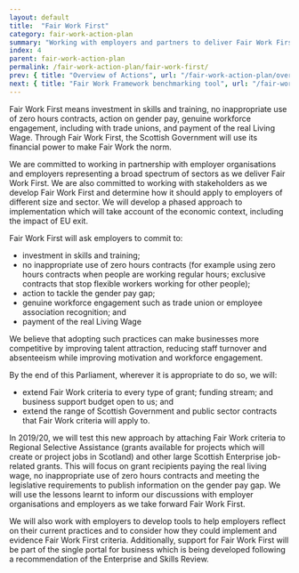 ```yaml
---
layout: default
title:  "Fair Work First"
category: fair-work-action-plan
summary: "Working with employers and partners to deliver Fair Work First"
index: 4
parent: fair-work-action-plan
permalink: /fair-work-action-plan/fair-work-first/
prev: { title: "Overview of Actions", url: "/fair-work-action-plan/overview/" }
next: { title: "Fair Work Framework benchmarking tool", url: "/fair-work-action-plan/fair-work-framework/" }
---
```


Fair Work First means investment in skills and training, no inappropriate use of zero hours contracts, action on gender pay, genuine workforce engagement, including with trade unions, and payment of the real Living Wage.  Through Fair Work First, the Scottish Government will use its financial power to make Fair Work the norm.

We are committed to working in partnership with employer organisations and employers representing a broad spectrum of sectors as we deliver Fair Work First.  We are also committed to working with stakeholders as we develop Fair Work First and determine how it should apply to employers of different size and sector. We will develop a phased approach to implementation which will take account of the economic context, including the impact of EU exit.

Fair Work First will ask employers to commit to:
* investment in skills and training; 
* no inappropriate use of zero hours contracts (for example using zero hours contracts when people are working regular hours; exclusive contracts that stop flexible workers working for other people);
* action to tackle the gender pay gap; 
* genuine workforce engagement such as trade union or employee association recognition; and
* payment of the real Living Wage

We believe that adopting such practices can make businesses more competitive by improving talent attraction, reducing staff turnover and absenteeism while improving motivation and workforce engagement. 

By the end of this Parliament, wherever it is appropriate to do so, we will:
* extend Fair Work criteria to every type of grant; funding stream; and business support budget open to us; and 
* extend the range of Scottish Government and public sector contracts that Fair Work criteria will apply to. 

In 2019/20, we will test this new approach by attaching Fair Work criteria to Regional Selective Assistance (grants available for projects which will create or project jobs in Scotland) and other large Scottish Enterprise job-related grants. This will focus on grant recipients paying the real living wage, no inappropriate use of zero hours contracts and meeting the legislative requirements to publish information on the gender pay gap.  We will use the lessons learnt to inform our discussions with employer organisations and employers as we take forward Fair Work First. 

We will also work with employers to develop tools to help employers reflect on their current practices and to consider how they could implement and evidence Fair Work First criteria.  Additionally, support for Fair Work First will be part of the single portal for business which is being developed following a recommendation of the Enterprise and Skills Review.  

